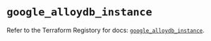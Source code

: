 # `google_alloydb_instance`

Refer to the Terraform Registory for docs: [`google_alloydb_instance`](https://www.terraform.io/docs/providers/google/r/alloydb_instance).
